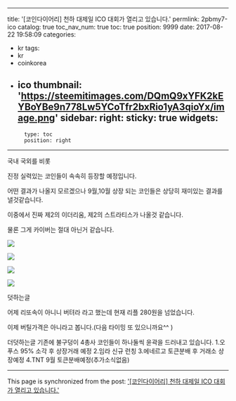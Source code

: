 
---
title: '[코인다이어리] 천하 대제일 ICO 대회가 열리고 있습니다.'
permlink: 2pbmy7-ico
catalog: true
toc_nav_num: true
toc: true
position: 9999
date: 2017-08-22 19:58:09
categories:
- kr
tags:
- kr
- coinkorea
- ico
thumbnail: 'https://steemitimages.com/DQmQ9xYFK2kEYBoYBe9n778Lw5YCoTfr2bxRio1yA3qioYx/image.png'
sidebar:
    right:
        sticky: true
widgets:
    -
        type: toc
        position: right
---


국내 국외를 비롯

진정 실력있는 코인들이 속속히 등장할 예정입니다.

어떤 결과가 나올지 모르겠으나 9월,10월 상장 되는 코인들은 상당히 재미있는 결과를 낼것같습니다.

이중에서 진짜 제2의 이더리움, 제2의 스트라티스가 나올것 같습니다.

물론 그게 카이버는 절대 아닌거 같습니다.

![](https://steemitimages.com/DQmQ9xYFK2kEYBoYBe9n778Lw5YCoTfr2bxRio1yA3qioYx/image.png)

![](https://steemitimages.com/DQmPgJpRFmFMuh23qfPBoKw5MFvWezEEoJZyNPZYqmqPbYV/image.png)

![](https://steemitimages.com/DQmUefSKTjVKhFp9CYxwcaBZeUEcmhSivixCah3jnNAEwXA/image.png)

![](https://steemitimages.com/DQmWon77Jk8LJj2mvK2kurW3LZ5sfS5XeBshPqch51AL2s5/image.png)

덧하는글

어제 리또속이 아니니 버텨라 라고 했는데 현재 리플 280원을 넘었습니다.

이제 버틸가격은 아니라고 봅니다.(다음 타이밍 또 있으니까요^^ )

더덧하는글
기존에 불구덩이 4총사 코인들이 하나둘씩 윤곽을 드러내고 있습니다.
1.오푸스 95% 소각 후 상장거래 예정
2.임라 신규 런칭
3.에네르고 토큰분배 후 거래소 상장예정
4.TNT 9월 토큰분배예정(추가소식없음)

- - -

This page is synchronized from the post: ['[코인다이어리] 천하 대제일 ICO 대회가 열리고 있습니다.'](https://steemit.com/@virus707/2pbmy7-ico)
